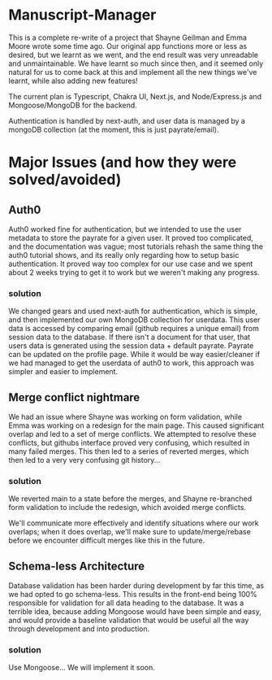 # Manuscript-Manager

This is a complete re-write of a project that Shayne Geilman and Emma Moore wrote some time ago. Our original app functions more or less as desired, but we learnt as we went, and the end result was very unreadable and unmaintainable. We have learnt so much since then, and it seemed only natural for us to come back at this and implement all the new things we've learnt, while also adding new features!

The current plan is Typescript, Chakra UI, Next.js, and Node/Express.js and Mongoose/MongoDB for the backend.

Authentication is handled by next-auth, and user data is managed by a mongoDB collection (at the moment, this is just payrate/email). 





# Major Issues (and how they were solved/avoided)

## Auth0

Auth0 worked fine for authentication, but we intended to use the user metadata to store the payrate for a given user. It proved too complicated, and the documentation was vague; most tutorials rehash the same thing the auth0 tutorial shows, and its really only regarding how to setup basic authentication. It proved way too complex for our use case and we spent about 2 weeks trying to get it to work but we weren't making any progress. 

### solution

We changed gears and used next-auth for authentication, which is simple, and then implemented our own MongoDB collection for userdata. This user data is accessed by comparing email (github requires a unique email) from session data to the database. If there isn't a document for that user, that users data is generated using the session data + default payrate. Payrate can be updated on the profile page. While it would be way easier/cleaner if we had managed to get the userdata of auth0 to work, this approach was simpler and easier to implement. 

## Merge conflict nightmare

We had an issue where Shayne was working on form validation, while Emma was working on a redesign for the main page. This caused significant overlap and led to a set of merge conflicts. We attempted to resolve these conflicts, but githubs interface proved very confusing, which resulted in many failed merges. This then led to a series of reverted merges, which then led to a very very confusing git history...

### solution

We reverted main to a state before the merges, and Shayne re-branched form validation to include the redesign, which avoided merge conflicts. 

We'll communicate more effectively and identify situations where our work overlaps; when it does overlap, we'll make sure to update/merge/rebase before we encounter difficult merges like this in the future. 

## Schema-less Architecture

Database validation has been harder during development by far this time, as we had opted to go schema-less. This results in the front-end being 100% responsible for validation for all data heading to the database. It was a terrible idea, because adding Mongoose would have been simple and easy, and would provide a baseline validation that would be useful all the way through development and into production. 

### solution

Use Mongoose... We will implement it soon.
